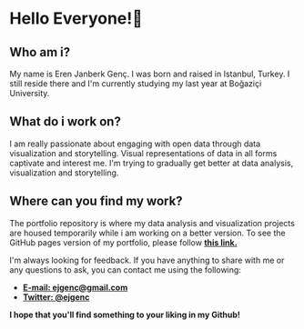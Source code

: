 # Hello Everyone!👋

## Who am i?
My name is Eren Janberk Genç. I was born and raised in Istanbul, Turkey. I still reside there and I'm currently studying my last year at Boğaziçi University.

## What do i work on?
I am really passionate about engaging with open data through data visualization and storytelling. Visual representations of data in all forms captivate and interest me. I'm trying to gradually get better at data analysis, visualization and storytelling.

## Where can you find my work?
The portfolio repository is where my data analysis and visualization projects are housed temporarily while i am working on a better version. To see the GitHub pages version of my portfolio, please follow [**this link.**](https://ejgenc.github.io/portfolio/)

I'm always looking for feedback. If you have anything to share with me or any questions to ask, you can contact me using the following:

* [**E-mail: ejgenc@gmail.com**](#)
* [**Twitter: @ejgenc**](#)

**I hope that you'll find something to your liking in my Github!**

